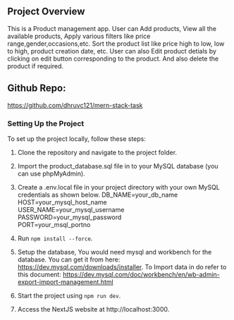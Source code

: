 ## Project Overview

This is a Product management app. User can Add products, View all the available products, Apply various filters like price range,gender,occasions,etc. Sort the product list like price high to low, low to high, product creation date, etc. User can also Edit product detials by clicking on edit button corresponding to the product. And also delete the product if required.  

## Github Repo:

https://github.com/dhruvc121/mern-stack-task

### Setting Up the Project

To set up the project locally, follow these steps:

1. Clone the repository and navigate to the project folder.
2. Import the product_database.sql file in to your MySQL database (you can use phpMyAdmin).
3. Create a .env.local file in your project directory with your own MySQL credentials as shown below.
    DB_NAME=your_db_name    <br>
    HOST=your_mysql_host_name    <br>
    USER_NAME=your_mysql_username    <br>
    PASSWORD=your_mysql_password    <br>
    PORT=your_msql_portno    <br>
    
4. Run `npm install --force`.
5. Setup the database, You would need mysql and workbench for the database. You can get it from here: https://dev.mysql.com/downloads/installer. To Import data in do refer to this document: https://dev.mysql.com/doc/workbench/en/wb-admin-export-import-management.html
6. Start the project using `npm run dev`.
7. Access the NextJS website at http://localhost:3000.

